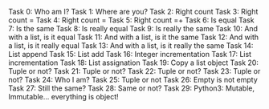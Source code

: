 Task 0: Who am I?
Task 1: Where are you?
Task 2: Right count
Task 3: Right count =
Task 4: Right count =
Task 5: Right count =+
Task 6: Is equal
Task 7: Is the same
Task 8:  Is really equal
Task 9: Is really the same
Task 10: And with a list, is it equal
Task 11: And with a list, is it the same
Task 12: And with a list, is it really equal
Task 13:  And with a list, is it really the same
Task 14: List append
Task 15: List add
Task 16: Integer incrementation
Task 17: List incrementation
Task 18: List assignation
Task 19: Copy a list object
Task 20: Tuple or not?
Task 21: Tuple or not?
Task 22:  Tuple or not?
Task 23: Tuple or not?
Task 24: Who I am?
Task 25: Tuple or not
Task 26: Empty is not empty
Task 27: Still the same?
Task 28: Same or not?
Task 29:  Python3: Mutable, Immutable... everything is object!
